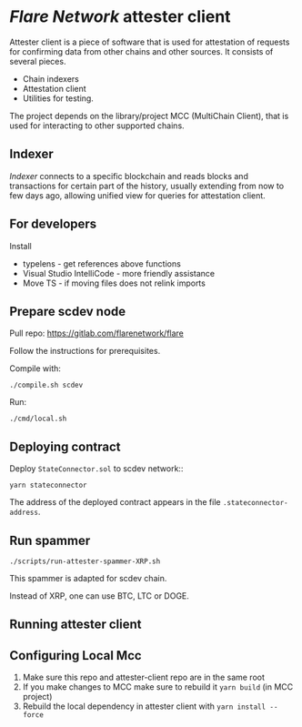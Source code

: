 # *Flare Network* attester client

Attester client is a piece of software that is used for attestation of requests for confirming data from other chains and other sources.
It consists of several pieces.
- Chain indexers
- Attestation client
- Utilities for testing.

The project depends on the library/project MCC (MultiChain Client), that is used for interacting to other supported chains.

## Indexer

*Indexer* connects to a specific blockchain and reads blocks and transactions for certain part of the history, usually extending from now to 
few days ago, allowing unified view for queries for attestation client.


## For developers

Install 
- typelens - get references above functions
- Visual Studio IntelliCode - more friendly assistance
- Move TS - if moving files does not relink imports


## Prepare scdev node

Pull repo: https://gitlab.com/flarenetwork/flare

Follow the instructions for prerequisites.

Compile with:

```
./compile.sh scdev
```

Run: 

```
./cmd/local.sh 
```

## Deploying contract

Deploy `StateConnector.sol` to scdev network::

```
yarn stateconnector
```
The address of the deployed contract appears in the file `.stateconnector-address`.

## Run spammer

```
./scripts/run-attester-spammer-XRP.sh
```

This spammer is adapted for scdev chain.

Instead of XRP, one can use BTC, LTC or DOGE.

## Running attester client


## Configuring Local Mcc

1. Make sure this repo and attester-client repo are in the same root
2. If you make changes to MCC make sure to rebuild it `yarn build` (in MCC project)
3. Rebuild the local dependency in attester client with `yarn install --force`
